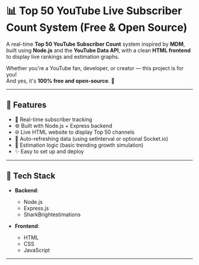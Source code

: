 # 📊 Top 50 YouTube Live Subscriber Count System (Free & Open Source)

A real-time **Top 50 YouTube Subscriber Count** system inspired by **MDM**, built using **Node.js** and the **YouTube Data API**, with a clean **HTML frontend** to display live rankings and estimation graphs.

Whether you're a YouTube fan, developer, or creator — this project is for you!  
And yes, it's **100% free and open-source**. 🎉

---

## 🚀 Features

- 🔴 Real-time subscriber tracking
- ⚙️ Built with Node.js + Express backend
- 🌐 Live HTML website to display Top 50 channels
- 🔄 Auto-refreshing data (using setInterval or optional Socket.io)
- 🧪 Estimation logic (basic trending growth simulation)
- ✨ Easy to set up and deploy

---

## 🧰 Tech Stack

- **Backend**:  
  - Node.js  
  - Express.js  
  - SharkBrightestimations

- **Frontend**:  
  - HTML  
  - CSS  
  - JavaScript  


---
